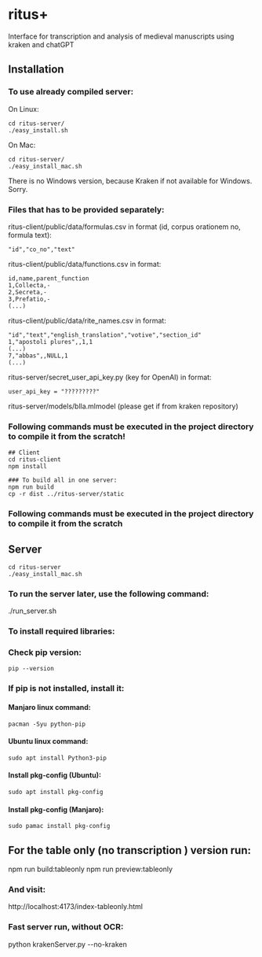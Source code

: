 # ritus+
Interface for transcription and analysis of medieval manuscripts using kraken and chatGPT


## Installation

### To use already compiled server:

On Linux:
```
cd ritus-server/
./easy_install.sh
```

On Mac:
```
cd ritus-server/
./easy_install_mac.sh
```

There is no Windows version, because Kraken if not available for Windows. Sorry.

### Files that has to be provided separately:

ritus-client/public/data/formulas.csv in format (id, corpus orationem no, formula text): 
```
"id","co_no","text"
```

ritus-client/public/data/functions.csv in format:
```
id,name,parent_function
1,Collecta,-
2,Secreta,-
3,Prefatio,-
(...)
```

ritus-client/public/data/rite_names.csv in format:
```
"id","text","english_translation","votive","section_id"
1,"apostoli plures",,1,1
(...)
7,"abbas",,NULL,1
(...)
```


ritus-server/secret_user_api_key.py (key for OpenAI) in format:
```
user_api_key = "?????????"
```


ritus-server/models/blla.mlmodel 
(please get if from kraken repository)


### Following commands must be executed in the project directory to compile it from the scratch!

```
## Client
cd ritus-client
npm install

### To build all in one server:
npm run build 
cp -r dist ../ritus-server/static
```

### Following commands must be executed in the project directory to compile it from the scratch

## Server
```
cd ritus-server
./easy_install_mac.sh 
```

### To run the server later, use the following command:
./run_server.sh

### To install required libraries:

### Check pip version:
    pip --version
### If pip is not installed, install it:
#### Manjaro linux command:
    pacman -Syu python-pip
#### Ubuntu linux command:
    sudo apt install Python3-pip

#### Install pkg-config (Ubuntu):
    sudo apt install pkg-config
#### Install pkg-config (Manjaro):
    sudo pamac install pkg-config


## For the table only (no transcription ) version run:
npm run build:tableonly
npm run preview:tableonly

### And visit:
http://localhost:4173/index-tableonly.html

### Fast server run, without OCR:
python krakenServer.py --no-kraken

